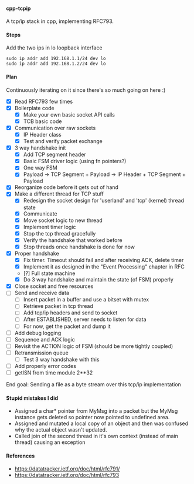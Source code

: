 #### cpp-tcpip

A tcp/ip stack in cpp, implementing RFC793.

#### Steps

Add the two ips in lo loopback interface

```
sudo ip addr add 192.168.1.1/24 dev lo
sudo ip addr add 192.168.1.2/24 dev lo
```

#### Plan

Continuously iterating on it since there's so much going on here :)

- [x] Read RFC793 few times
- [x] Boilerplate code
    - [x] Make your own basic socket API calls
    - [x] TCB basic code
- [x] Communication over raw sockets
    - [x] IP Header class
    - [x] Test and verify packet exchange
- [x] 3 way handshake init
    - [x] Add TCP segment header
    - [x] Basic FSM driver logic (using fn pointers?)
    - [x] One way FSM
    - [x] Payload -> TCP Segment + Payload -> IP Header + TCP Segment + Payload
- [x] Reorganize code before it gets out of hand
- [x] Make a different thread for TCP stuff
    - [x] Redesign the socket design for 'userland' and 'tcp' (kernel) thread state
    - [x] Communicate
    - [x] Move socket logic to new thread
    - [x] Implement timer logic
    - [x] Stop the tcp thread gracefully
    - [x] Verify the handshake that worked before
    - [x] Stop threads once handshake is done for now
- [x] Proper handshake
    - [x] Fix timer. Timeout should fail and after receiving ACK, delete timer
    - [x] Implement it as designed in the "Event Processing" chapter in RFC
    - [?] Full state machine
    - [x] Do 3 way handshake and maintain the state (of FSM) properly
- [x] Close socket and free resources
- [ ] Send and receive data
    - [ ] Insert packet in a buffer and use a bitset with mutex
    - [ ] Retrieve packet in tcp thread
    - [ ] Add tcp/ip headers and send to socket
    - [ ] After ESTABLISHED, server needs to listen for data
    - [ ] For now, get the packet and dump it
- [ ] Add debug logging
- [ ] Sequence and ACK logic
- [ ] Revisit the ACTION logic of FSM (should be more tightly coupled)
- [ ] Retransmission queue
    - [ ] Test 3 way handshake with this
- [ ] Add properly error codes
- [ ] getISN from time module 2**32

End goal: Sending a file as a byte stream over this tcp/ip implementation

#### Stupid mistakes I did

 - Assigned a char* pointer from MyMsg into a packet but the MyMsg instance gets deleted so pointer now pointed to undefined area.
 - Assigned and mutated a local copy of an object and then was confused why the actual object wasn't updated.
 - Called join of the second thread in it's own context (instead of main thread) causing an exception

#### References
 - https://datatracker.ietf.org/doc/html/rfc791/
 - https://datatracker.ietf.org/doc/html/rfc793
